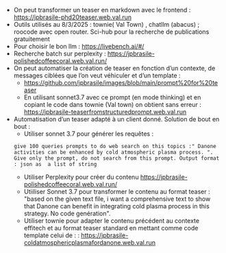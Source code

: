 -	On peut transformer un teaser en markdown avec le frontend : https://jpbrasile-phd20teaser.web.val.run
-	Outils utilisés au 8/3/2025 : townie( Val Town) , chatllm (abacus) ; roocode avec open router. Sci-hub pour la recherche de publications gratuitement  
-	Pour choisir le bon llm : https://livebench.ai/#/ 
-	Recherche batch sur perplexity : https://jpbrasile-polishedcoffeecoral.web.val.run/ 
-	On peut automatiser la création de teaser en fonction d’un contexte, de messages ciblées que l’on veut véhiculer et d’un template : 
    -	https://github.com/jpbrasile/images/blob/main/prompt%20for%20teaser 
    - En utilisant sonnet3.7 avec ce prompt (en mode thinking) et en copiant le code dans townie (Val town) on obtient sans erreur : https://jpbrasile-teaserfromstructuredprompt.web.val.run 
-	Automatisation d’un teaser adapté à un client donné. Solution de bout en bout :
    -	Utiliser sonnet 3.7 pour générer les requêtes : 
    ```
    give 100 queries prompts to do web search on this topics :" Danone activities can be enhanced by cold atmospheric plasma process. ". Give only the prompt, do not search from this prompt. Output format : json as  a list of string
    ``` 
    -	Utiliser Perplexity pour créer du contenu https://jpbrasile-polishedcoffeecoral.web.val.run/
    -	Utiiliser Sonnet 3.7 pour transformer le contenu au format teaser : "based on the given text file, i want a comprehensive text to show that Danone can benefit in integrating cold plasma process in this strategy. No code genération".
    -	Utiliser townie pour adapter le contenu précédent au contexte effitech et au format teaser standard  en mettant comme code template celui de : : https://jpbrasile-coldatmosphericplasmafordanone.web.val.run 



